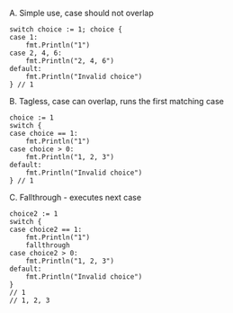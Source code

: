 A. Simple use, case should not overlap

```
switch choice := 1; choice {
case 1:
    fmt.Println("1")
case 2, 4, 6:
    fmt.Println("2, 4, 6")
default:
    fmt.Println("Invalid choice")
} // 1
```

B. Tagless, case can overlap, runs the first matching case

```
choice := 1
switch {
case choice == 1:
    fmt.Println("1")
case choice > 0:
    fmt.Println("1, 2, 3")
default:
    fmt.Println("Invalid choice")
} // 1
```

C. Fallthrough - executes next case

```
choice2 := 1
switch {
case choice2 == 1:
    fmt.Println("1")
    fallthrough
case choice2 > 0:
    fmt.Println("1, 2, 3")
default:
    fmt.Println("Invalid choice")
}
// 1
// 1, 2, 3
```
